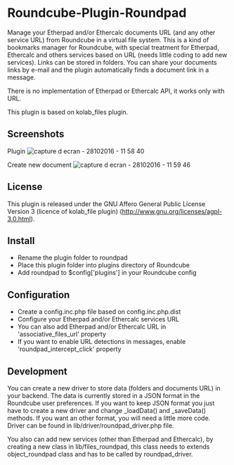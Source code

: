 # Roundcube-Plugin-Roundpad

Manage your Etherpad and/or Ethercalc documents URL (and any other service URL) from Roundcube in a virtual file system.
This is a kind of bookmarks manager for Roundcube, with special treatment for Etherpad, Ethercalc and others services based on URL (needs little coding to add new services). Links can be stored in folders.
You can share your documents links by e-mail and the plugin automatically finds a document link in a message.

There is no implementation of Etherpad or Ethercalc API, it works only with URL.

This plugin is based on kolab_files plugin. 


Screenshots
-----------

Plugin
![capture d ecran - 28102016 - 11 58 40](https://cloud.githubusercontent.com/assets/3693239/19806927/eec1cf32-9d1d-11e6-9b16-707ca3767698.png)

Create new document
![capture d ecran - 28102016 - 11 59 46](https://cloud.githubusercontent.com/assets/3693239/19806931/fbf725da-9d1d-11e6-8c9b-a9eef87255ad.png)


License
-------

This plugin is released under the GNU Affero General Public License Version 3 (licence of kolab_file plugin)
(http://www.gnu.org/licenses/agpl-3.0.html).


Install
-------

* Rename the plugin folder to roundpad
* Place this plugin folder into plugins directory of Roundcube
* Add roundpad to $config['plugins'] in your Roundcube config


Configuration
-------------

* Create a config.inc.php file based on config.inc.php.dist
* Configure your Etherpad and/or Ethercalc services URL
* You can also add Etherpad and/or Ethercalc URL in 'associative_files_url' property
* If you want to enable URL detections in messages, enable 'roundpad_intercept_click' property


Development
-----------

You can create a new driver to store data (folders and documents URL) in your backend. The data is currently stored in a JSON format in the Roundcube user preferences. If you want to keep JSON format you just have to create a new driver and change _loadData() and _saveData() methods. If you want an other format, you will need a little more code. Driver can be found in lib/driver/roundpad_driver.php file.

You also can add new services (other than Etherpad and Ethercalc), by creating a new class in lib/files_roundpad, this class needs to extends object_roundpad class and has to be called by roundpad_driver.

